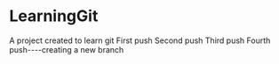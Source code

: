 # LearningGit
A project created to learn git
First push
Second push
Third push
Fourth push----creating a new branch
